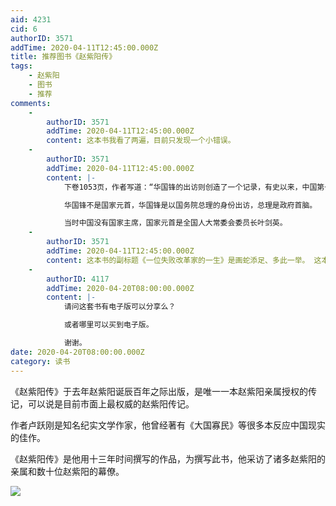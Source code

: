 ```yaml
---
aid: 4231
cid: 6
authorID: 3571
addTime: 2020-04-11T12:45:00.000Z
title: 推荐图书《赵紫阳传》
tags:
    - 赵紫阳
    - 图书
    - 推荐
comments:
    -
        authorID: 3571
        addTime: 2020-04-11T12:45:00.000Z
        content: 这本书我看了两遍，目前只发现一个小错误。
    -
        authorID: 3571
        addTime: 2020-04-11T12:45:00.000Z
        content: |-
            下卷1053页，作者写道：“华国锋的出访则创造了一个记录，有史以来，中国第一位国家元首（皇帝）访问西方发达国家，一时轰动。”

            华国锋不是国家元首，华国锋是以国务院总理的身份出访，总理是政府首脑。

            当时中国没有国家主席，国家元首是全国人大常委会委员长叶剑英。
    -
        authorID: 3571
        addTime: 2020-04-11T12:45:00.000Z
        content: 这本书的副标题《一位失败改革家的一生》是画蛇添足、多此一举。 这本书直接叫《赵紫阳传》就可以了，没必要加一个副标题。
    -
        authorID: 4117
        addTime: 2020-04-20T08:00:00.000Z
        content: |-
            请问这套书有电子版可以分享么？

            或者哪里可以买到电子版。

            谢谢。
date: 2020-04-20T08:00:00.000Z
category: 读书
---
```


《赵紫阳传》于去年赵紫阳诞辰百年之际出版，是唯一一本赵紫阳亲属授权的传记，可以说是目前市面上最权威的赵紫阳传记。

作者卢跃刚是知名纪实文学作家，他曾经著有《大国寡民》等很多本反应中国现实的佳作。

《赵紫阳传》是他用十三年时间撰写的作品，为撰写此书，他采访了诸多赵紫阳的亲属和数十位赵紫阳的幕僚。

![](https://pbs.twimg.com/media/EGoOdOEU8AADDFU?format=jpg&name=900x900)
